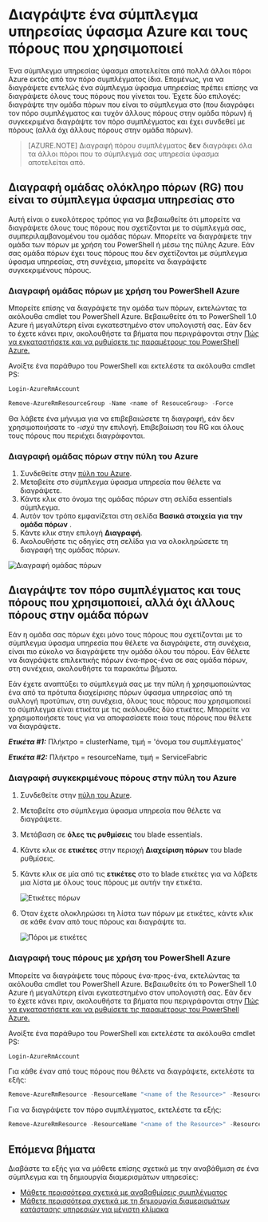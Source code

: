 <properties
   pageTitle="Διαγράψτε ένα σύμπλεγμα Azure και τους πόρους του | Microsoft Azure"
   description="Μάθετε πώς μπορείτε να διαγράψετε εντελώς μια υπηρεσία ύφασμα συμπλέγματος είτε διαγράφοντας την ομάδα των πόρων που περιέχει το σύμπλεγμα ή διαγράφοντας επιλεκτικής πόρους."
   services="service-fabric"
   documentationCenter=".net"
   authors="ChackDan"
   manager="timlt"
   editor=""/>

<tags
   ms.service="service-fabric"
   ms.devlang="dotnet"
   ms.topic="article"
   ms.tgt_pltfrm="na"
   ms.workload="na"
   ms.date="09/09/2016"
   ms.author="chackdan"/>

# <a name="delete-a-service-fabric-cluster-on-azure-and-the-resources-it-uses"></a>Διαγράψτε ένα σύμπλεγμα υπηρεσίας ύφασμα Azure και τους πόρους που χρησιμοποιεί

Ένα σύμπλεγμα υπηρεσίας ύφασμα αποτελείται από πολλά άλλοι πόροι Azure εκτός από τον πόρο συμπλέγματος ίδια. Επομένως, για να διαγράψετε εντελώς ένα σύμπλεγμα ύφασμα υπηρεσίας πρέπει επίσης να διαγράψετε όλους τους πόρους που γίνεται του.
Έχετε δύο επιλογές: διαγράψτε την ομάδα πόρων που είναι το σύμπλεγμα στο (που διαγράφει τον πόρο συμπλέγματος και τυχόν άλλους πόρους στην ομάδα πόρων) ή συγκεκριμένα διαγράψτε τον πόρο συμπλέγματος και έχει συνδεθεί με πόρους (αλλά όχι άλλους πόρους στην ομάδα πόρων).

>[AZURE.NOTE] Διαγραφή πόρου συμπλέγματος **δεν** διαγράφει όλα τα άλλοι πόροι που το σύμπλεγμά σας υπηρεσία ύφασμα αποτελείται από.

## <a name="delete-the-entire-resource-group-rg-that-the-service-fabric-cluster-is-in"></a>Διαγραφή ομάδας ολόκληρο πόρων (RG) που είναι το σύμπλεγμα ύφασμα υπηρεσίας στο

Αυτή είναι ο ευκολότερος τρόπος για να βεβαιωθείτε ότι μπορείτε να διαγράψετε όλους τους πόρους που σχετίζονται με το σύμπλεγμά σας, συμπεριλαμβανομένου του ομάδας πόρων. Μπορείτε να διαγράψετε την ομάδα των πόρων με χρήση του PowerShell ή μέσω της πύλης Azure. Εάν σας ομάδα πόρων έχει τους πόρους που δεν σχετίζονται με σύμπλεγμα ύφασμα υπηρεσίας, στη συνέχεια, μπορείτε να διαγράψετε συγκεκριμένους πόρους.

### <a name="delete-the-resource-group-using-azure-powershell"></a>Διαγραφή ομάδας πόρων με χρήση του PowerShell Azure

Μπορείτε επίσης να διαγράψετε την ομάδα των πόρων, εκτελώντας τα ακόλουθα cmdlet του PowerShell Azure. Βεβαιωθείτε ότι το PowerShell 1.0 Azure ή μεγαλύτερη είναι εγκατεστημένο στον υπολογιστή σας. Εάν δεν το έχετε κάνει πριν, ακολουθήστε τα βήματα που περιγράφονται στην [Πώς να εγκαταστήσετε και να ρυθμίσετε τις παραμέτρους του PowerShell Azure.](../powershell-install-configure.md)

Ανοίξτε ένα παράθυρο του PowerShell και εκτελέστε τα ακόλουθα cmdlet PS:

```powershell
Login-AzureRmAccount

Remove-AzureRmResourceGroup -Name <name of ResouceGroup> -Force
```

Θα λάβετε ένα μήνυμα για να επιβεβαιώσετε τη διαγραφή, εάν δεν χρησιμοποιήσατε το *-ισχύ* την επιλογή. Επιβεβαίωση του RG και όλους τους πόρους που περιέχει διαγράφονται.

### <a name="delete-a-resource-group-in-the-azure-portal"></a>Διαγραφή ομάδας πόρων στην πύλη του Azure  

1. Συνδεθείτε στην [πύλη του Azure](https://portal.azure.com).
2. Μεταβείτε στο σύμπλεγμα ύφασμα υπηρεσία που θέλετε να διαγράψετε.
3. Κάντε κλικ στο όνομα της ομάδας πόρων στη σελίδα essentials σύμπλεγμα.
4. Αυτόν τον τρόπο εμφανίζεται στη σελίδα **Βασικά στοιχεία για την ομάδα πόρων** .
5. Κάντε κλικ στην επιλογή **Διαγραφή**.
6. Ακολουθήστε τις οδηγίες στη σελίδα για να ολοκληρώσετε τη διαγραφή της ομάδας πόρων.

![Διαγραφή ομάδας πόρων][ResourceGroupDelete]


## <a name="delete-the-cluster-resource-and-the-resources-it-uses-but-not-other-resources-in-the-resource-group"></a>Διαγράψτε τον πόρο συμπλέγματος και τους πόρους που χρησιμοποιεί, αλλά όχι άλλους πόρους στην ομάδα πόρων

Εάν η ομάδα σας πόρων έχει μόνο τους πόρους που σχετίζονται με το σύμπλεγμα ύφασμα υπηρεσία που θέλετε να διαγράψετε, στη συνέχεια, είναι πιο εύκολο να διαγράψετε την ομάδα όλου του πόρου. Εάν θέλετε να διαγράψετε επιλεκτικής πόρων ένα-προς-ένα σε σας ομάδα πόρων, στη συνέχεια, ακολουθήστε τα παρακάτω βήματα.

Εάν έχετε αναπτύξει το σύμπλεγμά σας με την πύλη ή χρησιμοποιώντας ένα από τα πρότυπα διαχείρισης πόρων ύφασμα υπηρεσίας από τη συλλογή προτύπων, στη συνέχεια, όλους τους πόρους που χρησιμοποιεί το σύμπλεγμα είναι ετικέτα με τις ακόλουθες δύο ετικέτες. Μπορείτε να χρησιμοποιήσετε τους για να αποφασίσετε ποια τους πόρους που θέλετε να διαγράψετε.

***Ετικέτα #1:*** Πλήκτρο = clusterName, τιμή = 'όνομα του συμπλέγματος'

***Ετικέτα #2:*** Πλήκτρο = resourceName, τιμή = ServiceFabric

### <a name="delete-specific-resources-in-the-azure-portal"></a>Διαγραφή συγκεκριμένους πόρους στην πύλη του Azure

1. Συνδεθείτε στην [πύλη του Azure](https://portal.azure.com).
2. Μεταβείτε στο σύμπλεγμα ύφασμα υπηρεσία που θέλετε να διαγράψετε.
3. Μετάβαση σε **όλες τις ρυθμίσεις** του blade essentials.
4. Κάντε κλικ σε **ετικέτες** στην περιοχή **Διαχείριση πόρων** του blade ρυθμίσεις.
5. Κάντε κλικ σε μία από τις **ετικέτες** στο το blade ετικέτες για να λάβετε μια λίστα με όλους τους πόρους με αυτήν την ετικέτα.

    ![Ετικέτες πόρων][ResourceTags]

6. Όταν έχετε ολοκληρώσει τη λίστα των πόρων με ετικέτες, κάντε κλικ σε κάθε έναν από τους πόρους και διαγράψτε τα.

    ![Πόροι με ετικέτες][TaggedResources]

### <a name="delete-the-resources-using-azure-powershell"></a>Διαγραφή τους πόρους με χρήση του PowerShell Azure

Μπορείτε να διαγράψετε τους πόρους ένα-προς-ένα, εκτελώντας τα ακόλουθα cmdlet του PowerShell Azure. Βεβαιωθείτε ότι το PowerShell 1.0 Azure ή μεγαλύτερη είναι εγκατεστημένο στον υπολογιστή σας. Εάν δεν το έχετε κάνει πριν, ακολουθήστε τα βήματα που περιγράφονται στην [Πώς να εγκαταστήσετε και να ρυθμίσετε τις παραμέτρους του PowerShell Azure.](../powershell-install-configure.md)

Ανοίξτε ένα παράθυρο του PowerShell και εκτελέστε τα ακόλουθα cmdlet PS:

```powershell
Login-AzureRmAccount
```
Για κάθε έναν από τους πόρους που θέλετε να διαγράψετε, εκτελέστε τα εξής:

```powershell
Remove-AzureRmResource -ResourceName "<name of the Resource>" -ResourceType "<Resource Type>" -ResourceGroupName "<name of the resource group>" -Force
```

Για να διαγράψετε τον πόρο συμπλέγματος, εκτελέστε τα εξής:

```powershell
Remove-AzureRmResource -ResourceName "<name of the Resource>" -ResourceType "Microsoft.ServiceFabric/clusters" -ResourceGroupName "<name of the resource group>" -Force
```

## <a name="next-steps"></a>Επόμενα βήματα
Διαβάστε τα εξής για να μάθετε επίσης σχετικά με την αναβάθμιση σε ένα σύμπλεγμα και τη δημιουργία διαμερισμάτων υπηρεσίες:

- [Μάθετε περισσότερα σχετικά με αναβαθμίσεις συμπλέγματος](service-fabric-cluster-upgrade.md)
- [Μάθετε περισσότερα σχετικά με τη δημιουργία διαμερισμάτων κατάστασης υπηρεσιών για μέγιστη κλίμακα](service-fabric-concepts-partitioning.md)


<!--Image references-->
[ResourceGroupDelete]: ./media/service-fabric-cluster-delete/ResourceGroupDelete.PNG

[ResourceTags]: ./media/service-fabric-cluster-delete/ResourceTags.png

[TaggedResources]: ./media/service-fabric-cluster-delete/TaggedResources.PNG
